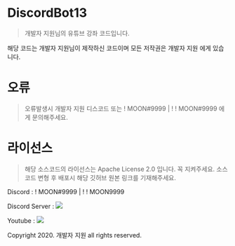 
# DiscordBot13
 > 개발자 지원님의 유튜브 강좌 코드입니다.

해당 코드는 개발자 지원님이 제작하신 코드이며 모든 저작권은 개발자 지원 에게 있습니다.

# 오류
> 오류발생시 개발자 지원 디스코드 또는 ! MOON#9999 | ! ! MOON#9999 에게 문의해주세요.

# 라이선스
> 해당 소스코드의 라이선스는 Apache License 2.0 입니다. 꼭 지켜주세요.
> 소스코드 변형 후 배포시 해당 깃허브 원본 링크를 기재해주세요.

Discord : ! MOON#9999 | ! ! MOON9999

Discord Server : <a href="https://discord.gg/bmceBj6nH9" target="_blank"><img src="https://img.shields.io/badge/Discord-5865F2?style=flat-square&logo=Discord&logoColor=white"/></a>

Youtube : <a href="https://www.youtube.com/channel/UC2MxX4JxXv24o3Uc5z93RIA" target="_blank"><img src="https://img.shields.io/badge/Youtube-Youtube-red"/></a>

Copyright 2020. 개발자 지원 all rights reserved.
